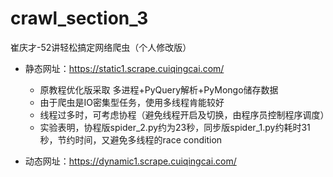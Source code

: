 # crawl_section_3
崔庆才-52讲轻松搞定网络爬虫（个人修改版）

- 静态网址：<https://static1.scrape.cuiqingcai.com/>
  - 原教程优化版采取 多进程+PyQuery解析+PyMongo储存数据
  - 由于爬虫是IO密集型任务，使用多线程肯能较好
  - 线程过多时，可考虑协程（避免线程开启及切换，由程序员控制程序调度）
  - 实验表明，协程版spider_2.py约为23秒，同步版spider_1.py约耗时31秒，节约时间，又避免多线程的race condition

- 动态网址：<https://dynamic1.scrape.cuiqingcai.com/>
